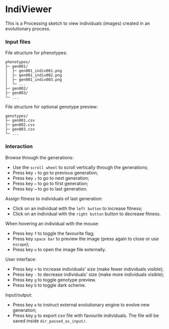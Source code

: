 # IndiViewer

This is a Processing sketch to view individuals (images) created in an evolutionary process.

### Input files
File structure for phenotypes:
```
phenotypes/
├─ gen001/
│  ├─ gen001_indiv001.png
│  ├─ gen001_indiv002.png
│  ├─ gen001_indiv003.png
│  └─ ...
├─ gen002/
├─ gen003/
└─ ...
```
File structure for optional genotype preview:
```
genotypes/
├─ gen001.csv
├─ gen002.csv
├─ gen003.csv
└─ ...
```

### Interaction

Browse through the generations:
- Use the `scroll wheel` to scroll vertically through the generations;
- Press key `↑` to go to previous generation;
- Press key `↓` to go to next generation;
- Press key `←` to go to first generation;
- Press key `→` to go to last generation.

Assign fitness to individuals of last generation:
- Click on an individual with the `left button` to increase fitness;
- Click on an individual with the `right button` button to decrease fitness.

When hovering an individual with the mouse:
- Press key `f` to toggle the favourite flag;
- Press key `space bar` to preview the image (press again to close or use `escape`);
- Press key `o` to open the image file externally.

User interface:
- Press key `+` to increase individuals' size (make fewer individuals visible);
- Press key `-` to decrease individuals' size (make more individuals visible);
- Press key `g` to toggle genotype preview.
- Press key `b` to toggle dark scheme.

Input/output:
- Press key `e` to instruct external evolutionary engine to evolve new generation;
- Press key `p` to export csv file with favourite individuals. The file will be saved inside `dir_passed_as_input/`.
